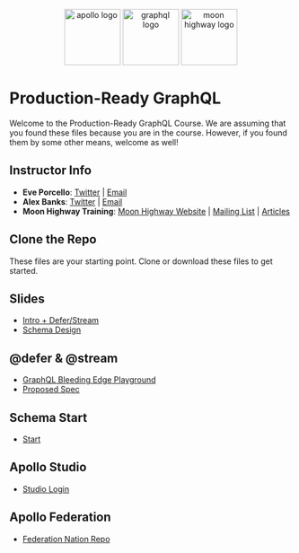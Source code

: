 <p align="center">
<img src="https://cdn.worldvectorlogo.com/logos/apollo-graphql-compact.svg" width="100" alt="apollo logo" />
<img src="https://upload.wikimedia.org/wikipedia/commons/thumb/1/17/GraphQL_Logo.svg/512px-GraphQL_Logo.svg.png" width="100" alt="graphql logo"/>
<img src="https://i.imgur.com/migo24P.png" width="100" alt="moon highway logo"/>
</p>

# Production-Ready GraphQL 

Welcome to the Production-Ready GraphQL Course. We are assuming that you found these files because you are in the course. However, if you found them by some other means, welcome as well!

## Instructor Info

- **Eve Porcello**: [Twitter](https://twitter.com/eveporcello) | [Email](mailto:eve@moonhighway.com)
- **Alex Banks**: [Twitter](https://twitter.com/moontahoe) | [Email](mailto:alex@moonhighway.com)
- **Moon Highway Training**: [Moon Highway Website](https://www.moonhighway.com) | [Mailing List](http://bit.ly/moonhighway) | [Articles](https://www.moonhighway.com/articles)

## Clone the Repo

These files are your starting point. Clone or download these files to get started.

## Slides

- [Intro + Defer/Stream](https://slides.com/moonhighway/production-ready-graphql/)
- [Schema Design](https://slides.com/moonhighway/schema-design-iterations)

## @defer & @stream

- [GraphQL Bleeding Edge Playground](https://github.com/n1ru4l/graphql-bleeding-edge-playground)
- [Proposed Spec](https://github.com/graphql/graphql-spec/pull/742)

## Schema Start

- [Start](https://codesandbox.io/s/festive-scott-funf5j)

## Apollo Studio

- [Studio Login](https://studio.apollographql.com/)

## Apollo Federation

- [Federation Nation Repo](https://github.com/moonhighway/federation-nation)
